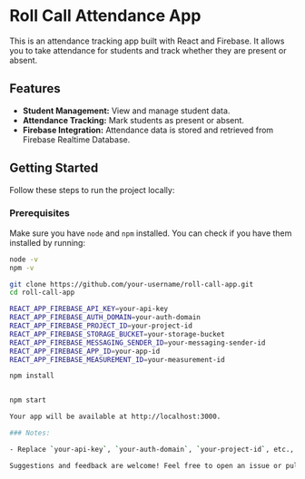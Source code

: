 # Roll Call Attendance App

This is an attendance tracking app built with React and Firebase. It allows you to take attendance for students and track whether they are present or absent.

## Features

- **Student Management:** View and manage student data.
- **Attendance Tracking:** Mark students as present or absent.
- **Firebase Integration:** Attendance data is stored and retrieved from Firebase Realtime Database.
  
## Getting Started

Follow these steps to run the project locally:

### Prerequisites

Make sure you have `node` and `npm` installed. You can check if you have them installed by running:

```bash
node -v
npm -v

git clone https://github.com/your-username/roll-call-app.git
cd roll-call-app

REACT_APP_FIREBASE_API_KEY=your-api-key
REACT_APP_FIREBASE_AUTH_DOMAIN=your-auth-domain
REACT_APP_FIREBASE_PROJECT_ID=your-project-id
REACT_APP_FIREBASE_STORAGE_BUCKET=your-storage-bucket
REACT_APP_FIREBASE_MESSAGING_SENDER_ID=your-messaging-sender-id
REACT_APP_FIREBASE_APP_ID=your-app-id
REACT_APP_FIREBASE_MEASUREMENT_ID=your-measurement-id

npm install


npm start

Your app will be available at http://localhost:3000.

### Notes:

- Replace `your-api-key`, `your-auth-domain`, `your-project-id`, etc., with your actual Firebase credentials in the `.env` section.

Suggestions and feedback are welcome! Feel free to open an issue or pull request with your ideas for improvement or new features.

